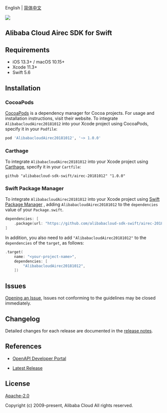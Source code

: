 English | [简体中文](README-CN.md)

![](https://aliyunsdk-pages.alicdn.com/icons/AlibabaCloud.svg)

## Alibaba Cloud Airec SDK for Swift

## Requirements

- iOS 13.3+ / macOS 10.15+
- Xcode 11.3+
- Swift 5.6

## Installation

### CocoaPods

[CocoaPods](https://cocoapods.org) is a dependency manager for Cocoa projects. For usage and installation instructions, visit their website. To integrate `AlibabacloudAirec20181012` into your Xcode project using CocoaPods, specify it in your `Podfile`:

```ruby
pod 'AlibabacloudAirec20181012', '~> 1.0.0'
```

### Carthage

To integrate `AlibabacloudAirec20181012` into your Xcode project using [Carthage](https://github.com/Carthage/Carthage), specify it in your `Cartfile`:

```ogdl
github "alibabacloud-sdk-swift/airec-20181012" "1.0.0"
```

### Swift Package Manager

To integrate `AlibabacloudAirec20181012` into your Xcode project using [Swift Package Manager](https://swift.org/package-manager/) , adding `AlibabacloudAirec20181012` to the `dependencies` value of your `Package.swift`.

```swift
dependencies: [
    .package(url: "https://github.com/alibabacloud-sdk-swift/airec-20181012.git", from: "1.0.0")
]
```

In addition, you also need to add `"AlibabacloudAirec20181012"` to the `dependencies` of the `target`, as follows:

```swift
.target(
    name: "<your-project-name>",
    dependencies: [
        "AlibabacloudAirec20181012",
    ])
```

## Issues

[Opening an Issue](https://github.com/alibabacloud-sdk-swift/airec-20181012/issues/new), Issues not conforming to the guidelines may be closed immediately.

## Changelog

Detailed changes for each release are documented in the [release notes](./ChangeLog.txt).

## References

* [OpenAPI Developer Portal](https://next.api.alibabacloud.com/home)
- [Latest Release](https://github.com/alibabacloud-sdk-swift/airec-20181012)

## License

[Apache-2.0](http://www.apache.org/licenses/LICENSE-2.0)

Copyright (c) 2009-present, Alibaba Cloud All rights reserved.
